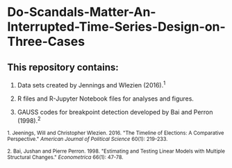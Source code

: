 # Do-Scandals-Matter-An-Interrupted-Time-Series-Design-on-Three-Cases

## This repository contains:

1. Data sets created by Jennings and Wlezien (2016).<sup>1</sup>

2. R files and R-Jupyter Notebook files for analyses and figures.

3. GAUSS codes for breakpoint detection developed by Bai and Perron (1998).<sup>2</sup>

<sup>1. Jeenings, Will and Christopher Wlezien. 2016. "The Timeline of Elections: A Comparative Perspective." *American Journal of Political Science* 60(1): 219-233.

<sup>2. Bai, Jushan and Pierre Perron. 1998. "Estimating and Testing Linear Models with Multiple Structural Changes." *Econometrica* 66(1): 47-78.
